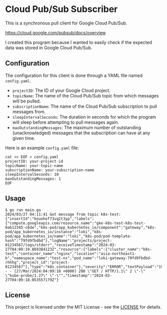 # Cloud Pub/Sub Subscriber

This is a synchronous pull client for Google Cloud Pub/Sub.

https://cloud.google.com/pubsub/docs/overview

I created this program because I wanted to easily check if the expected data was stored in Google Cloud Pub/Sub.

## Configuration

The configuration for this client is done through a YAML file named `config.yaml`.

- `projectID`: The ID of your Google Cloud project.
- `topicName`: The name of the Cloud Pub/Sub topic from which messages will be pulled.
- `subscriptionName`: The name of the Cloud Pub/Sub subscription to pull messages from.
- `sleepIntervalSeconds`: The duration in seconds for which the program will sleep before attempting to pull messages again.
- `maxOutstandingMessages`: The maximum number of outstanding (unacknowledged) messages that the subscription can have at any given time.

Here is an example `config.yaml` file:

```
cat << EOF > config.yaml
projectID: your-project-id
topicName: your-topic-name
subscriptionName: your-subscription-name
sleepIntervalSeconds: 10
maxOutstandingMessages: 1
EOF
```

## Usage

```
$ go run main.go
2024/03/27 04:11:41 Got message from topic k8s-test: {"insertId":"kouohof73vq2t3yp","labels":{"compute.googleapis.com/resource_name":"gke-k8s-test-k8s-test-0ab12345-c6de","k8s-pod/app_kubernetes_io/component":"gateway","k8s-pod/app_kubernetes_io/instance":"loki","k8s-pod/app_kubernetes_io/name":"loki","k8s-pod/pod-template-hash":"79fd9fbdbd"},"logName":"projects/project-01234567/logs/stderr","receiveTimestamp":"2024-03-27T04:09:19.869384123Z","resource":{"labels":{"cluster_name":"k8s-test","container_name":"nginx","location":"asia-northeast1-b","namespace_name":"test-ns","pod_name":"loki-gateway-79fd9fbdbd-rhhhg","project_id":"project-01234567"},"type":"k8s_container"},"severity":"ERROR","textPayload":"192.0.2.10 - - [27/Mar/2024:04:09:18 +0000] 200 \"GET / HTTP/1.1\" 2 \"-\" \"kube-probe/1.27\" \"-\"","timestamp":"2024-03-27T04:09:18.053557179Z"}
```

## License

This project is licensed under the MIT License - see the [LICENSE](https://opensource.org/license/mit) for details.
